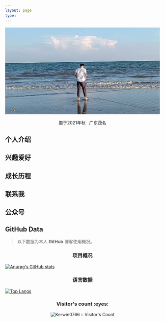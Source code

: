 ```yaml
---
layout: page
type: 
---
```


![touxiang](/images/65D97825-8D36-4CB7-B668-2A86112D771D.jpeg)  
<p align="center">摄于2021年秋 &nbsp;&nbsp;广东茂名</p>  

## 个人介绍

## 兴趣爱好

## 成长历程

## 联系我

## 公众号

## GitHub Data
> 以下数据为本人 **GitHub** 博客使用概况。

<h3 align="center">项目概况</h3>  


  [![Anurag's GitHub stats](https://github-readme-stats.vercel.app/api?username=Kerwin0766&show_icons=true&theme=radical)](https://github.com/Kerwin0766/github-readme-stats)


<h3 align="center">语言数据</h3>  


  [![Top Langs](https://github-readme-stats.vercel.app/api/top-langs/?username=Kerwin0766&theme=tokyonight&layout=compact)](https://github.com/Kerwin0766/github-readme-stats)


<h3 align="center">Visitor's count :eyes:</h3>

<p align="center"><img src="https://profile-counter.glitch.me/{Kerwin0766}/count.svg" alt="Kerwin0766 :: Visitor's Count" /></p>

